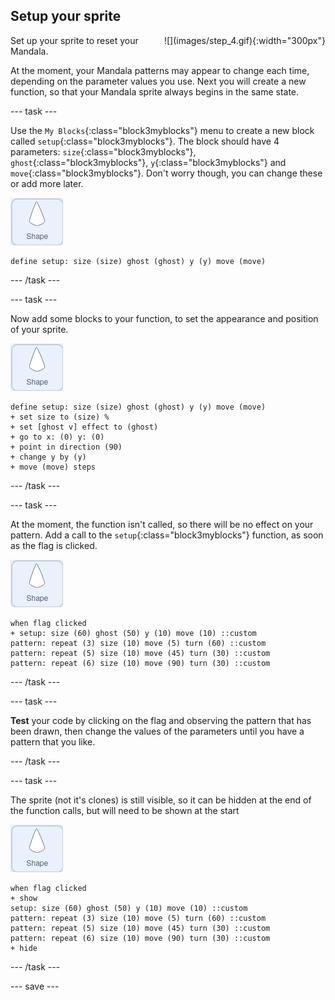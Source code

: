 ## Setup your sprite

<div style="display: flex; flex-wrap: wrap">
<div style="flex-basis: 200px; flex-grow: 1; margin-right: 15px;">
Set up your sprite to reset your Mandala.
</div>
<div>
![](images/step_4.gif){:width="300px"}
</div>
</div>

At the moment, your Mandala patterns may appear to change each time, depending on the parameter values you use. Next you will create a new function, so that your Mandala sprite always begins in the same state.

--- task ---

Use the `My Blocks`{:class="block3myblocks"} menu to create a new block called `setup`{:class="block3myblocks"}. The block should have 4 parameters: `size`{:class="block3myblocks"}, `ghost`{:class="block3myblocks"}, `y`{:class="block3myblocks"} and `move`{:class="block3myblocks"}. Don't worry though, you can change these or add more later.

![shape sprite](images/shape_sprite.png)
```blocks3
define setup: size (size) ghost (ghost) y (y) move (move)
```

--- /task ---

--- task ---

Now add some blocks to your function, to set the appearance and position of your sprite.

![shape sprite](images/shape_sprite.png)
```blocks3
define setup: size (size) ghost (ghost) y (y) move (move)
+ set size to (size) %
+ set [ghost v] effect to (ghost)
+ go to x: (0) y: (0)
+ point in direction (90)
+ change y by (y)
+ move (move) steps
```

--- /task ---

--- task ---

At the moment, the function isn't called, so there will be no effect on your pattern. Add a call to the `setup`{:class="block3myblocks"} function, as soon as the flag is clicked.

![shape sprite](images/shape_sprite.png)
```blocks3
when flag clicked
+ setup: size (60) ghost (50) y (10) move (10) ::custom
pattern: repeat (3) size (10) move (5) turn (60) ::custom
pattern: repeat (5) size (10) move (45) turn (30) ::custom
pattern: repeat (6) size (10) move (90) turn (30) ::custom
```

--- /task ---

--- task ---

**Test** your code by clicking on the flag and observing the pattern that has been drawn, then change the values of the parameters until you have a pattern that you like.

--- /task ---

--- task ---

The sprite (not it's clones) is still visible, so it can be hidden at the end of the function calls, but will need to be shown at the start

![shape sprite](images/shape_sprite.png)
```blocks3
when flag clicked
+ show
setup: size (60) ghost (50) y (10) move (10) ::custom
pattern: repeat (3) size (10) move (5) turn (60) ::custom
pattern: repeat (5) size (10) move (45) turn (30) ::custom
pattern: repeat (6) size (10) move (90) turn (30) ::custom
+ hide
```

--- /task ---

--- save ---
